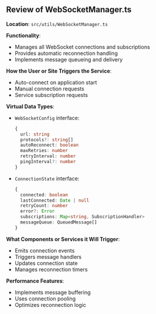 ## Review of WebSocketManager.ts

**Location**: `src/utils/WebSocketManager.ts`

**Functionality**:
- Manages all WebSocket connections and subscriptions
- Provides automatic reconnection handling
- Implements message queueing and delivery

**How the User or Site Triggers the Service**:
- Auto-connect on application start
- Manual connection requests
- Service subscription requests

**Virtual Data Types**:
- `WebSocketConfig` interface:
  ```typescript
  {
    url: string
    protocols?: string[]
    autoReconnect: boolean
    maxRetries: number
    retryInterval: number
    pingInterval?: number
  }
  ```
- `ConnectionState` interface:
  ```typescript
  {
    connected: boolean
    lastConnected: Date | null
    retryCount: number
    error?: Error
    subscriptions: Map<string, SubscriptionHandler>
    messageQueue: QueuedMessage[]
  }
  ```

**What Components or Services it Will Trigger**:
- Emits connection events
- Triggers message handlers
- Updates connection state
- Manages reconnection timers

**Performance Features**:
- Implements message buffering
- Uses connection pooling
- Optimizes reconnection logic

